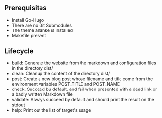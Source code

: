 ## Prerequisites
* Install Go-Hugo
* There are no Git Submodules
* The theme ananke is installed
* Makefile present

## Lifecycle
* build: Generate the website from the markdown and configuration files in the directory dist/
* clean: Cleanup the content of the directory dist/
* post: Create a new blog post whose filename and title come from the environment variables POST_TITLE and POST_NAME
* check: Succeed bu default. and fail when presented with a dead link or a badly written Markdown file
* validate: Always succeed by default and should print the result on the stdout
* help: Print out the list of target's usage